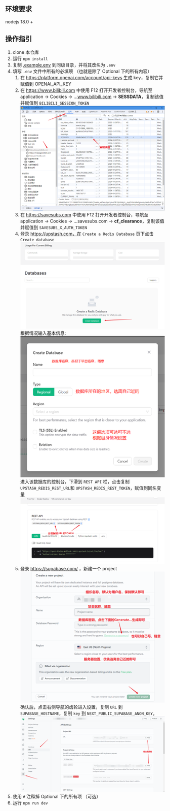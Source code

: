 ## 环境要求

nodejs 18.0 +

## 操作指引

1. clone 本仓库
2. 运行 `npm install`
3. 复制 [.example.env](.example.env) 到同级目录，并将其改名为 `.env`
4. 填写 `.env` 文件中所有的必填项 （也就是除了 Optional 下的所有内容）
   1. 在 https://platform.openai.com/account/api-keys 生成 key，复制它并赋值到 OPENAI_API_KEY
   2. 在 https://www.bilibili.com 中使用 F12 打开开发者控制台，导航至 application -> Cookies -> ...www.bilibili.com -> **SESSDATA**，复制该值并赋值到 `BILIBILI_SESSION_TOKEN`
      ![img_1.png](public/deploy-ch/img_1.png)
   3. 在 https://savesubs.com 中使用 F12 打开开发者控制台，导航至 application -> Cookies -> ...savesubs.com -> **cf_clearance**，复制该值并赋值到 `SAVESUBS_X_AUTH_TOKEN`
   4. 登录 https://upstash.com，在 `Create a Redis Database` 页下点击 `Create database`
      ![img_3.jpg](public/deploy-ch/img_3.jpg)
      根据情况输入基本信息:
      ![img_4.png](public/deploy-ch/img_4.png)
      进入该数据库的控制台，下滑到 `REST API` 栏，点击复制`UPSTASH_REDIS_REST_URL`和 `UPSTASH_REDIS_REST_TOKEN`，赋值到同名变量
      ![img_5.png](public%2Fdeploy-ch%2Fimg_5.png)
   5. 登录 https://supabase.com/ ，新建一个 project
      ![img_6.png](public%2Fdeploy-ch%2Fimg_6.png)
      确认后，点击右侧导航的齿轮进入设置，复制 `URL` 到 `SUPABASE_HOSTNAME`，复制 `key` 到 `NEXT_PUBLIC_SUPABASE_ANON_KEY`。
      ![img_7.png](public%2Fdeploy-ch%2Fimg_7.png)
5. 使用 `#` 注释掉 Optional 下的所有项 （可选）
6. 运行 `npm run dev`
